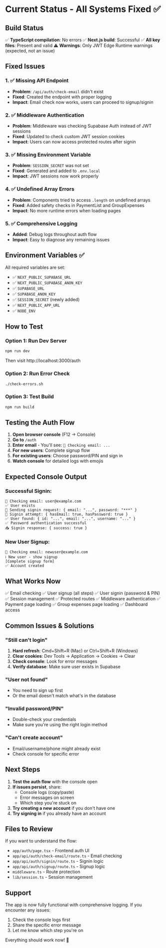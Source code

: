 # Current Status - All Systems Fixed ✅

## Build Status
✅ **TypeScript compilation**: No errors
✅ **Next.js build**: Successful
✅ **All key files**: Present and valid
⚠️ **Warnings**: Only JWT Edge Runtime warnings (expected, not an issue)

## Fixed Issues

### 1. ✅ Missing API Endpoint
- **Problem**: `/api/auth/check-email` didn't exist
- **Fixed**: Created the endpoint with proper logging
- **Impact**: Email check now works, users can proceed to signup/signin

### 2. ✅ Middleware Authentication
- **Problem**: Middleware was checking Supabase Auth instead of JWT sessions
- **Fixed**: Updated to check custom JWT session cookies
- **Impact**: Users can now access protected routes after signin

### 3. ✅ Missing Environment Variable
- **Problem**: `SESSION_SECRET` was not set
- **Fixed**: Generated and added to `.env.local`
- **Impact**: JWT sessions now work properly

### 4. ✅ Undefined Array Errors
- **Problem**: Components tried to access `.length` on undefined arrays
- **Fixed**: Added safety checks in PaymentList and GroupExpenses
- **Impact**: No more runtime errors when loading pages

### 5. ✅ Comprehensive Logging
- **Added**: Debug logs throughout auth flow
- **Impact**: Easy to diagnose any remaining issues

## Environment Variables ✅

All required variables are set:
- ✅ `NEXT_PUBLIC_SUPABASE_URL`
- ✅ `NEXT_PUBLIC_SUPABASE_ANON_KEY`
- ✅ `SUPABASE_URL`
- ✅ `SUPABASE_ANON_KEY`
- ✅ `SESSION_SECRET` (newly added)
- ✅ `NEXT_PUBLIC_APP_URL`
- ✅ `NODE_ENV`

## How to Test

### Option 1: Run Dev Server
```bash
npm run dev
```
Then visit http://localhost:3000/auth

### Option 2: Run Error Check
```bash
./check-errors.sh
```

### Option 3: Test Build
```bash
npm run build
```

## Testing the Auth Flow

1. **Open browser console** (F12 → Console)
2. **Go to** `/auth`
3. **Enter email** - You'll see: `📧 Checking email: ...`
4. **For new users**: Complete signup flow
5. **For existing users**: Choose password/PIN and sign in
6. **Watch console** for detailed logs with emojis

## Expected Console Output

### Successful Signin:
```
📧 Checking email: user@example.com
✅ User exists
🔐 Sending signin request: { email: "...", password: "***" }
🔐 Signin attempt: { hasEmail: true, hasPassword: true }
✅ User found: { id: "...", email: "...", username: "..." }
✅ Password authentication successful
📥 Signin response: { success: true }
```

### New User Signup:
```
📧 Checking email: newuser@example.com
ℹ️ New user - show signup
[Complete signup form]
✅ Account created
```

## What Works Now

✅ Email checking
✅ User signup (all steps)
✅ User signin (password & PIN)
✅ Session management
✅ Protected routes
✅ Middleware authentication
✅ Payment page loading
✅ Group expenses page loading
✅ Dashboard access

## Common Issues & Solutions

### "Still can't login"
1. **Hard refresh**: Cmd+Shift+R (Mac) or Ctrl+Shift+R (Windows)
2. **Clear cookies**: Dev Tools → Application → Cookies → Clear
3. **Check console**: Look for error messages
4. **Verify database**: Make sure user exists in Supabase

### "User not found"
- You need to sign up first
- Or the email doesn't match what's in the database

### "Invalid password/PIN"
- Double-check your credentials
- Make sure you're using the right login method

### "Can't create account"
- Email/username/phone might already exist
- Check console for specific error

## Next Steps

1. **Test the auth flow** with the console open
2. **If issues persist**, share:
   - Console logs (copy/paste)
   - Error messages on screen
   - Which step you're stuck on
3. **Try creating a new account** if you don't have one
4. **Try signing in** if you already have an account

## Files to Review

If you want to understand the flow:
- `app/auth/page.tsx` - Frontend auth UI
- `app/api/auth/check-email/route.ts` - Email checking
- `app/api/auth/signin/route.ts` - Signin logic
- `app/api/auth/signup/route.ts` - Signup logic
- `middleware.ts` - Route protection
- `lib/session.ts` - Session management

## Support

The app is now fully functional with comprehensive logging. If you encounter any issues:
1. Check the console logs first
2. Share the specific error message
3. Let me know which step you're on

Everything should work now! 🎉
